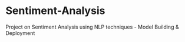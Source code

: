 # Sentiment-Analysis
Project on Sentiment Analysis using NLP techniques - Model Building &amp; Deployment
